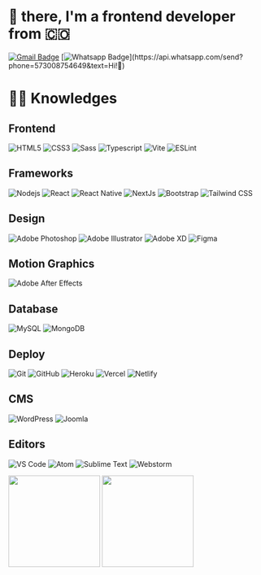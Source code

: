 # 🖖 there, I'm a frontend developer from 🇨🇴

[![Gmail Badge](https://img.shields.io/badge/-Gmail-c14438?style=flat-square&logo=Gmail&logoColor=white&link=mailto:dacelis0@misena.edu.co)](mailto:dacelis0@misena.edu.co)
[![Whatsapp Badge](https://img.shields.io/badge/-Whatsapp-4CA143?style=flat-square&labelColor=4CA143&logo=whatsapp&logoColor=white&link=https://api.whatsapp.com/send?phone=573008754649&text=Olá!)](https://api.whatsapp.com/send?phone=573008754649&text=Hi!🖖)

# :man_technologist: Knowledges

## Frontend
![HTML5](https://img.shields.io/badge/-HTML5-%23E44D27?style=flat-square&logo=html5&logoColor=ffffff)
![CSS3](https://img.shields.io/badge/-CSS3-%231572B6?style=flat-square&logo=css3)
![Sass](https://img.shields.io/badge/-Sass-%23CC6699?style=flat-square&logo=sass&logoColor=ffffff)
![Typescript](https://img.shields.io/badge/-Typescript-black?style=flat-square&logo=typescript)
![Vite](https://img.shields.io/badge/-Vite-black?style=flat-squ&logo=vite)
![ESLint](https://img.shields.io/badge/-ESLint-4b32c3?style=flat-squ&logo=eslint)

## Frameworks
![Nodejs](https://img.shields.io/badge/-Nodejs-black?style=flat-square&logo=nodedotjs)
![React](https://img.shields.io/badge/-React-%23282C34?style=flat-square&logo=react)
![React Native](https://img.shields.io/badge/-React%20Native-black?style=flat-squ&logo=react)
![NextJs](https://img.shields.io/badge/-NextJs-black?style=flat-squ&logo=nextdotjs)
![Bootstrap](https://img.shields.io/badge/-Bootstrap-563D7C?style=flat-square&logo=bootstrap)
![Tailwind CSS](https://img.shields.io/badge/-TailwindCSS-black?style=flat-squ&logo=tailwindcss)

## Design
![Adobe Photoshop](http://img.shields.io/badge/-Abode%20Photoshop-26C9FF?style=flat-square&logo=adobephotoshop&logoColor=ffffff)
![Adobe Illustrator](http://img.shields.io/badge/-Abode%20Illustrator-FC8F30?style=flat-square&logo=adobeillustrator&logoColor=ffffff)
![Adobe XD](http://img.shields.io/badge/-Abode%20XD-fe61f6?style=flat-square&logo=adobexd&logoColor=ffffff)
![Figma](http://img.shields.io/badge/-Figma-30333c?style=flat-square&logo=figma&logoColor=ffffff)

## Motion Graphics
![Adobe After Effects](http://img.shields.io/badge/-Adobe%20After%20Effects-3C4858?style=flat-square&logo=adobeaftereffects)

## Database
![MySQL](https://img.shields.io/badge/-MySQL-black?style=flat-square&logo=mysql)
![MongoDB](https://img.shields.io/badge/-MongoDB-black?style=flat-square&logo=mongodb)

## Deploy
![Git](https://img.shields.io/badge/-Git-black?style=flat-square&logo=git)
![GitHub](https://img.shields.io/badge/-GitHub-181717?style=flat-square&logo=github)
![Heroku](https://img.shields.io/badge/-Heroku-430098?style=flat-square&logo=heroku)
![Vercel](https://img.shields.io/badge/-Vercel-black?style=flat-square&logo=vercel)
![Netlify](https://img.shields.io/badge/-Netlify-black?style=flat-squ&logo=netlify)

## CMS
![WordPress](https://img.shields.io/badge/-WordPress-21759B?style=flat-square&logo=wordpress)
![Joomla](http://img.shields.io/badge/-Joomla-FC8F30?style=flat-square&logo=joomla&logoColor=white)

## Editors
![VS Code](http://img.shields.io/badge/-VS%20Code-007ACC?style=flat-square&logo=visualstudiocode)
![Atom](http://img.shields.io/badge/-Atom%20Editor-1aaf5d?style=flat-square&logo=atom)
![Sublime Text](http://img.shields.io/badge/-Sublime%20Text-3C4858?style=flat-square&logo=sublimetext)
![Webstorm](http://img.shields.io/badge/-Webstorm-3C4858?style=flat-square&logo=webstorm)

<div>
  <img height="180em" src="https://github-readme-stats.vercel.app/api?username=donCelis&show_icons=true&layout=compact&border_radius=8&hide_border=true&theme=react&bg_color=2D333B" />
  <img height="180em" src="https://github-readme-stats.vercel.app/api/top-langs/?username=donCelis&layout=compact&langs_count=7&border_radius=8&hide_border=true&theme=react&bg_color=2D333B" />
</div>
